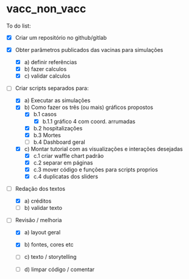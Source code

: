# vacc_non_vacc

To do list:

- [X] Criar um repositório no github/gitlab

- [X] Obter parâmetros publicados das vacinas para simulações 
  - [X] a) definir referências 
  - [X] b) fazer calculos 
  - [X] c) validar calculos

- [ ] Criar scripts separados para:
  - [X] a) Executar as simulações
  - [X] b) Como fazer os três (ou mais) gráficos propostos
    - [X] b.1 casos
      - [X] b.1.1 gráfico 4 com coord. arrumadas
    - [X] b.2 hospitalizações
    - [X] b.3 Mortes
    - [ ] b.4 Dashboard geral

  - [X] c) Montar tutorial com as visualizações e interações desejadas
    - [X] c.1 criar waffle chart padrão
    - [X] c.2 separar em páginas
    - [X] c.3 mover código e funções para scripts proprios
    - [X] c.4 duplicatas dos sliders

- [ ] Redação dos textos
  - [X] a) créditos
  - [ ] b) validar texto
  
- [ ] Revisão / melhoria
  - [X] a) layout geral
  - [X] b) fontes, cores etc
  - [ ] c) texto / storytelling
  - [ ] d) limpar código / comentar
  



